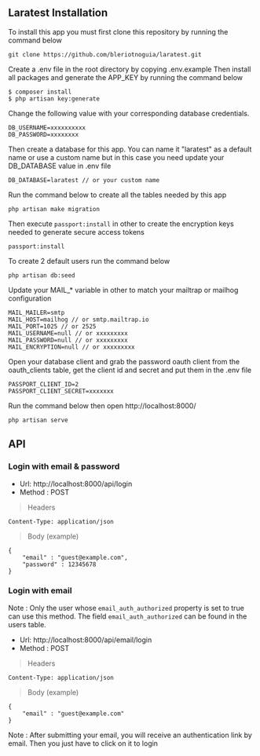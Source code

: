## Laratest Installation

To install this app you must first clone this repository by running the command below
```
git clone https://github.com/bleriotnoguia/laratest.git
```

Create a .env file in the root directory by copying .env.example
Then install all packages and generate the APP_KEY by running the command below

```
$ composer install
$ php artisan key:generate 
```

Change the following value with your corresponding database credentials.

```
DB_USERNAME=xxxxxxxxxx
DB_PASSWORD=xxxxxxxx
```

Then create a database for this app. You can name it "laratest" as a default name or use a custom name but in this case you need update your DB_DATABASE value in .env file

```
DB_DATABASE=laratest // or your custom name
```

Run the command below to create all the tables needed by this app 
```
php artisan make migration
```

Then execute `passport:install` in other to create the encryption keys needed to generate secure access tokens
```
passport:install
```
To create 2 default users run the command below
```
php artisan db:seed
```

Update your MAIL_* variable in other to match your mailtrap or mailhog configuration
```
MAIL_MAILER=smtp
MAIL_HOST=mailhog // or smtp.mailtrap.io
MAIL_PORT=1025 // or 2525
MAIL_USERNAME=null // or xxxxxxxxx
MAIL_PASSWORD=null // or xxxxxxxxx
MAIL_ENCRYPTION=null // or xxxxxxxxx
```

Open your database client and grab the password oauth client from the oauth_clients table, get the client id and secret and put them in the .env file
```
PASSPORT_CLIENT_ID=2
PASSPORT_CLIENT_SECRET=xxxxxxx
```

Run the command below then open http://localhost:8000/
```
php artisan serve
```

## API

### Login with email & password

- Url: http://localhost:8000/api/login
- Method : POST

> Headers

```
Content-Type: application/json
```
> Body (example)

```
{
    "email" : "guest@example.com",
    "password" : 12345678
}
```

### Login with email

Note : Only the user whose `email_auth_authorized` property is set to true can use this method. The field `email_auth_authorized` can be found in the users table.

- Url: http://localhost:8000/api/email/login
- Method : POST

> Headers

```
Content-Type: application/json
```
> Body (example)

```
{
    "email" : "guest@example.com"
}
```

Note : After submitting your email, you will receive an authentication link by email. Then you just have to click on it to login